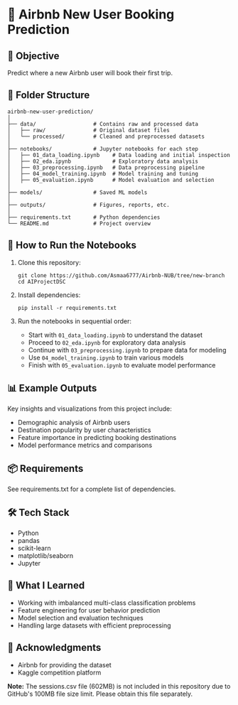 # 📌 Airbnb New User Booking Prediction

## 🚀 Objective
Predict where a new Airbnb user will book their first trip.

## 📁 Folder Structure
```
airbnb-new-user-prediction/
│
├── data/                  # Contains raw and processed data
│   ├── raw/               # Original dataset files
│   └── processed/         # Cleaned and preprocessed datasets
│
├── notebooks/             # Jupyter notebooks for each step
│   ├── 01_data_loading.ipynb    # Data loading and initial inspection
│   ├── 02_eda.ipynb             # Exploratory data analysis
│   ├── 03_preprocessing.ipynb   # Data preprocessing pipeline
│   ├── 04_model_training.ipynb  # Model training and tuning
│   ├── 05_evaluation.ipynb      # Model evaluation and selection
│
├── models/                # Saved ML models
│
├── outputs/               # Figures, reports, etc.
│
├── requirements.txt       # Python dependencies
└── README.md              # Project overview
```

## 🧪 How to Run the Notebooks

1. Clone this repository:
   ```
   git clone https://github.com/Asmaa6777/Airbnb-NUB/tree/new-branch
   cd AIProjectDSC
   ```

2. Install dependencies:
   ```
   pip install -r requirements.txt
   ```

3. Run the notebooks in sequential order:
   - Start with `01_data_loading.ipynb` to understand the dataset
   - Proceed to `02_eda.ipynb` for exploratory data analysis
   - Continue with `03_preprocessing.ipynb` to prepare data for modeling
   - Use `04_model_training.ipynb` to train various models
   - Finish with `05_evaluation.ipynb` to evaluate model performance

## 📊 Example Outputs
Key insights and visualizations from this project include:
- Demographic analysis of Airbnb users
- Destination popularity by user characteristics
- Feature importance in predicting booking destinations
- Model performance metrics and comparisons

## 📦 Requirements
See requirements.txt for a complete list of dependencies.

## 🛠 Tech Stack
- Python
- pandas
- scikit-learn
- matplotlib/seaborn
- Jupyter

## 🧠 What I Learned
- Working with imbalanced multi-class classification problems
- Feature engineering for user behavior prediction
- Model selection and evaluation techniques
- Handling large datasets with efficient preprocessing

## 🙌 Acknowledgments
- Airbnb for providing the dataset
- Kaggle competition platform

**Note:** The sessions.csv file (602MB) is not included in this repository due to GitHub's 100MB file size limit. Please obtain this file separately.
